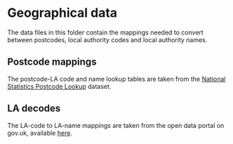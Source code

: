 # Geographical data

The data files in this folder contain the mappings needed to convert between postcodes, local authority codes and local authority names.

## Postcode mappings

The postcode-LA code and name lookup tables are taken from the [National Statistics Postcode Lookup](https://geoportal.statistics.gov.uk/datasets/4f71f3e9806d4ff895996f832eb7aacf/about) dataset.

## LA decodes

The LA-code to LA-name mappings are taken from the open data portal on gov.uk, available [here](https://data.gov.uk/dataset/24d87ad2-0fa9-4b35-816a-89f9d92b0042/local-authority-districts-april-2020-names-and-codes-in-the-united-kingdom).